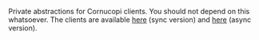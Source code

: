 Private abstractions for Cornucopi clients. You should not depend on this whatsoever. The clients are available [here](https://crates.io/crates/cornucopi_sync) (sync version) and [here](https://crates.io/crates/cornucopi_async) (async version).